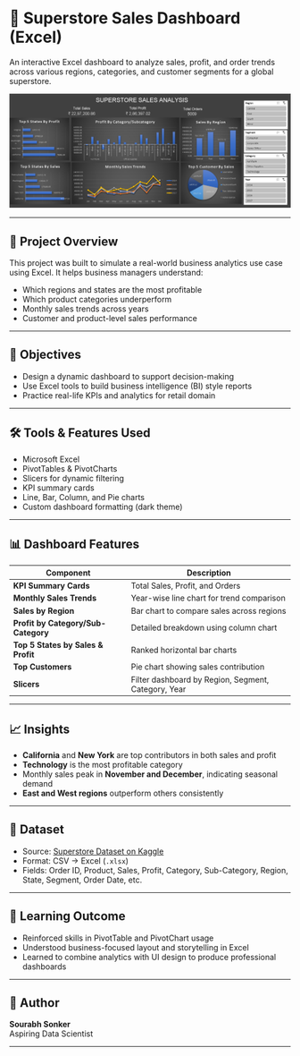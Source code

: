 # 🛒 Superstore Sales Dashboard (Excel)

An interactive Excel dashboard to analyze sales, profit, and order trends across various regions, categories, and customer segments for a global superstore.

![Dashboard Preview](./Dashboard.png)

---

## 📌 Project Overview

This project was built to simulate a real-world business analytics use case using Excel. It helps business managers understand:

- Which regions and states are the most profitable
- Which product categories underperform
- Monthly sales trends across years
- Customer and product-level sales performance

---

## 🎯 Objectives

- Design a dynamic dashboard to support decision-making
- Use Excel tools to build business intelligence (BI) style reports
- Practice real-life KPIs and analytics for retail domain

---

## 🛠 Tools & Features Used

- Microsoft Excel
- PivotTables & PivotCharts
- Slicers for dynamic filtering
- KPI summary cards
- Line, Bar, Column, and Pie charts
- Custom dashboard formatting (dark theme)

---

## 📊 Dashboard Features

| Component | Description |
|----------|-------------|
| **KPI Summary Cards** | Total Sales, Profit, and Orders |
| **Monthly Sales Trends** | Year-wise line chart for trend comparison |
| **Sales by Region** | Bar chart to compare sales across regions |
| **Profit by Category/Sub-Category** | Detailed breakdown using column chart |
| **Top 5 States by Sales & Profit** | Ranked horizontal bar charts |
| **Top Customers** | Pie chart showing sales contribution |
| **Slicers** | Filter dashboard by Region, Segment, Category, Year |

---

## 📈 Insights

- **California** and **New York** are top contributors in both sales and profit
- **Technology** is the most profitable category
- Monthly sales peak in **November and December**, indicating seasonal demand
- **East and West regions** outperform others consistently

---

## 📁 Dataset

- Source: [Superstore Dataset on Kaggle](https://www.kaggle.com/datasets/vivek468/superstore-dataset-final)
- Format: CSV → Excel (`.xlsx`)
- Fields: Order ID, Product, Sales, Profit, Category, Sub-Category, Region, State, Segment, Order Date, etc.

---

## 📘 Learning Outcome

- Reinforced skills in PivotTable and PivotChart usage
- Understood business-focused layout and storytelling in Excel
- Learned to combine analytics with UI design to produce professional dashboards

---


## 📌 Author

**Sourabh Sonker**  
Aspiring Data Scientist 

---

